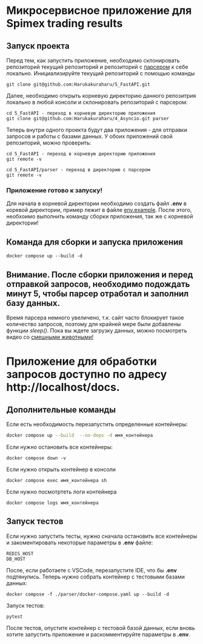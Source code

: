 # Микросервисное приложение для Spimex trading results

## Запуск проекта

Перед тем, как запустить приложение, необходимо склонировать репозиторий текущий репозиторий и репозиторий с [парсером](https://github.com/Harukakuraharu/4_Asyncio) к себе локально. 
Инициализируйте текущий репозиторий с помощью команды

```
git clone git@github.com:Harukakuraharu/5_FastAPI.git
```

Далее, необходимо открыть корневую директорию данного репозитрия локально в любой консоли и склонировать репозиторий с парсером:
```
cd 5_FastAPI - переход в корневую директорию приложения
git clone git@github.com:Harukakuraharu/4_Asyncio.git parser
```

Теперь внутри одного проекта будут два приложения - для отправки запросов и работы с базами данных. У обоих приложений свой репозиторий, можно проверить:

```
cd 5_FastAPI - переход в корневую директорию приложения
git remote -v

cd 5_FastAPI/parser - переход в директорию с парсером
git remote -v
```

### Приложение готово к запуску!

Для начала в корневой директории необходимо создать файл **.env** в коревой директории, пример лежит в файле [env.example](https://github.com/Harukakuraharu/5_FastAPI/blob/main/env.example).
После этого, необхоимо выполнить команду сборки приложения, так же с корневой директории!

## Команда для сборки и запуска приложения

```
docker compose up --build -d
```

## Внимание. После сборки приложения и перед отправкой запросов, необходимо подождать минут 5, чтобы парсер отработал и заполнил базу данных.
Время парсера немного увеличено, т.к. сайт часто блокирует такое количество запросов, поэтому для крайней мере были добавлены функции *sleep()*.
Пока вы ждете загрузку данных, можно посмотреть видео со [смешными животными!](https://www.youtube.com/watch?v=f9VbU_pCh8w)

# Приложение для обработки запросов доступно по адресу **http://localhost/docs**. 

## Дополнительные команды
Если есть необходимость перезапустить определенные контейнеры:
```bash
docker compose up --build  --no-deps -d имя_контейнера
```
Eсли нужно остановить все контейнеры:
```
docker compose down -v
```
Eсли нужно открыть контейнер в консоли
```
docker compose exec имя_контейнера sh
```
Если нужно посмотртеть логи контейнера
```
docker compose logs имя_контейнера
```

## Запуск тестов
Если нужно запустить тесты, нужно сначала остановить все контейнеры и закоментировать некоторые параметры в **.env** файле:
```
REDIS_HOST
DB_HOST
```
После, если работаете с VSCode, перезапустите IDE, что бы **.env** подтянулись.
Теперь нужно собрать контейнер с тестовыми базами данных:

```
docker compose -f ./parser/docker-compose.yaml up --build -d
```
Запуск тестов:
```
pytest
```

После тестов, опустите контейнер с тестовой базой данных, если вновь хотите запустить приложение и раскомментируйте параметры в **.env**.

